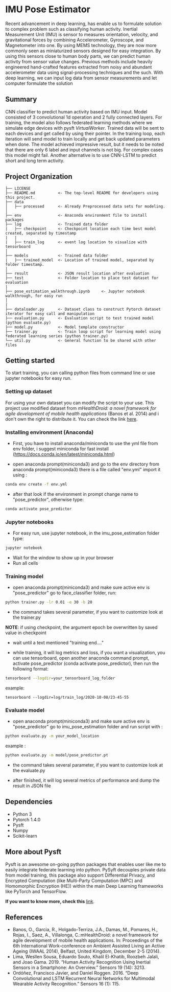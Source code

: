 # IMU Pose Estimator
Recent advancement in deep learning, has enable us to formulate solution to complex problem such as classifying human activity. Inertial Measurement Unit (IMU) is sensor to measures orientation, velocity, and gravitational forces by combining Accelerometer, Gyroscope, and Magnetometer into one. By using MEMS technology, they are now more commonly seen as miniaturized sensors designed for easy integration. By using this sensors close to human body parts, we can predict human activity from sensor value changes. Previous methods include heavily engineered hand-crafted features extracted from noisy and abundant accelerometer data using signal-processing techniques and the such. With deep learning, we can input log data from sensor measurements and let computer formulate the solution

## Summary
CNN classifier to predict human activity based on IMU input. Model consisted of 3 convolutional 1d operation and 2 fully connected layers. For training, the model also follows federated learning methods where we simulate edge devices with pysft <i>VirtualWorker</i>. Trained data will be sent to each devices and get called by using their pointer. In the training loop, each iteration will send model to train locally and get back updated parameters when done.
The model achieved impressive result, but it needs to be noted that there are only 6 label and input channels is not big. For complex cases this model might fail. Another alternative is to use CNN-LSTM to predict short and long term activity.

Project Organization
------------

    ├── LICENSE
    ├── README.md          <- The top-level README for developers using this project.
    ├── data
    │   ├── processed      <- Already Preprocessed data sets for modeling.
    │
    ├── env                <- Anaconda environment file to install packages
    ├── log                <- Trained data folder
    |   ├── checkpoint     <- Checkpoint location each time best model created, separated by timestamp
    |   |
    |   ├── train_log      <- event log location to visualize with tensorboard
    │
    ├── models             <- Trained data folder
    |   ├── trained_model  <- Location of trained model, separated by folder timestamp.
    │
    ├── result             <- JSON result location after evaluation
    ├── test               <- Folder location to place test dataset for evaluation
    |
    ├── pose_estimation_walkthrough.ipynb     <- Jupyter notebook walkthrough, for easy run 
    │
    |
    ├── dataloader.py      <- Dataset class to construct Pytorch dataset iterator for easy call and manipulation
    ├── evaluation.py      <- Evaluation script to test trained model (python evaluate.py)
    ├── model.py           <- Model template constructor
    ├── trainer.py         <- Train loop script for learning model using federated learning series (python trainer.py)
    └── util.py            <- General function to be shared with other files
  
  
## Getting started
To start training, you can calling python files from command line or use jupyter notebooks for easy run.

### Setting up dataset
For using your own dataset you can modify the script to your use. This project use modified dataset from <i>mHealthDroid: a novel framework for agile development of mobile health applications</i> (Banos et al. 2014) and i don't own the right to distribute it. You can check the link [here](https://github.com/mHealthTechnologies/mHealthDroid).

### Installing environment (Anaconda)
- First, you have to install anaconda/miniconda to use the yml file from env folder,
i suggest miniconda for fast install (https://docs.conda.io/en/latest/miniconda.html)

- open anaconda prompt(miniconda3) and go to the env directory from anaconda prompt(miniconda3) there is a file called "env.yml" import it using : 
```sh
conda env create -f env.yml
```
- after that look if the environment in prompt change name to "pose_predictor", otherwise type:
```sh
conda activate pose_predictor
```

### Jupyter notebooks
- For easy run, use jupyter notebook, in the imu_pose_estimation folder type:
```sh
jupyter notebook
```
- Wait for the window to show up in your browser
- Run all cells

### Training model
- open anaconda prompt(miniconda3) and make sure active env is "pose_predictor" go to face_classifier folder, run: 
```sh
python trainer.py -lr 0.01 -e 30 -b 20
```
- the command takes several parameter, if you want to customize look at the trainer.py

<b>NOTE</b>: if using checkpoint, the argument epoch be overwritten by saved value in checkpoint

- wait until a text mentioned "training end...."

- while training, it will log metrics and loss, if you want a visualization, you can use tensorboard, open another anaconda command prompt, activate pose_predictor (conda activate pose_predictor), then run the following format:
```sh
tensorboard --logdir=your_tensorboard_log_folder
```
example:
```
tensorboard --logdir=log/train_log/2020-10-08/23-45-55
```

### Evaluate model
- open anaconda prompt(miniconda3) and make sure active env is "pose_predictor" go to imu_pose_estimation folder and run script with :
```sh
python evaluate.py -m your_model_location
```
example :
```sh
python evaluate.py -m model/pose_predictor.pt
```
- the command takes several parameter, if you want to customize look at the evaluate.py

- after finished, it will log several metrics of performance and dump the result in JSON file

## Dependencies

- Python 3 <br/>
- Pytorch 1.4.0
- Pysft
- Numpy
- Scikit-learn

## More about Pysft
Pysft is an awesome on-going python packages that enables user like me to easily integrate federate learning into python. PySyft decouples private data from model training, this package also support Differential Privacy, and Encrypted Computation (like Multi-Party Computation (MPC) and Homomorphic Encryption (HE)) within the main Deep Learning frameworks like PyTorch and TensorFlow.  

<b>If you want to know more, check this </b>[link](https://github.com/OpenMined/PySyft).

## References
* Banos, O., Garcia, R., Holgado-Terriza, J.A., Damas, M., Pomares, H., Rojas, I., Saez, A., Villalonga, C.:mHealthDroid: a novel framework for agile development of mobile health applications. In: Proceedings of the 6th International Work-conference on Ambient Assisted Living an Active Ageing (IWAAL 2014), Belfast, United Kingdom, December 2-5 (2014).
* Lima, Wesllen Sousa, Eduardo Souto, Khalil El-Khatib, Roozbeh Jalali, and Joao Gama. 2019. “Human Activity Recognition Using Inertial Sensors in a Smartphone: An Overview.” Sensors 19 (14): 3213.
* Ordóñez, Francisco Javier, and Daniel Roggen. 2016. “Deep Convolutional and LSTM Recurrent Neural Networks for Multimodal Wearable Activity Recognition.” Sensors 16 (1): 115.

